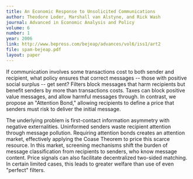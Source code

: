 ```yaml
---
title: An Economic Response to Unsolicited Communications
author: Theodore Loder, Marshall van Alstyne, and Rick Wash
journal: Advanced in Economic Analysis and Policy
volume: 6
number: 1
year: 2006
link: http://www.bepress.com/bejeap/advances/vol6/iss1/art2
file: spam-bejeap.pdf
layout: paper
---
```


If communication involves some transactions cost to both sender and recipient, what policy ensures that correct messages
-- those with positive social surplus -- get sent? Filters block messages that harm recipients but benefit senders by
more than transactions costs. Taxes can block positive value messages, and allow harmful messages through. In contrast,
we propose an "Attention Bond," allowing recipients to define a price that senders must risk to deliver the initial
message.

The underlying problem is first-contact information asymmetry with negative externalities. Uninformed senders waste
recipient attention through message pollution. Requiring attention bonds creates an attention market, effectively
applying the Coase Theorem to price this scarce resource. In this market, screening mechanisms shift the burden of
message classification from recipients to senders, who know message content. Price signals can also facilitate
decentralized two-sided matching. In certain limited cases, this leads to greater welfare than use of even "perfect"
filters.

